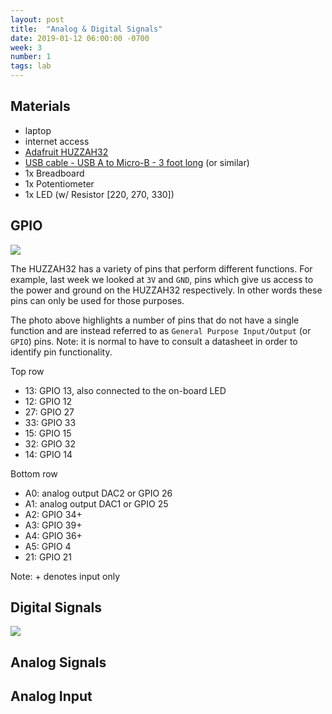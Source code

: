 ```yaml
---
layout: post
title:  "Analog & Digital Signals"
date: 2019-01-12 06:00:00 -0700
week: 3
number: 1
tags: lab
---
```


## Materials

* laptop
* internet access
* [Adafruit HUZZAH32](https://www.adafruit.com/product/3591)
* [USB cable - USB A to Micro-B - 3 foot long](https://www.adafruit.com/product/592) (or similar)
* 1x Breadboard
* 1x Potentiometer
* 1x LED (w/ Resistor [220, 270, 330])


## GPIO

![]({{site.url}}/assets/feather_gpio.jpg)

The HUZZAH32 has a variety of pins that perform different functions. For example, last week we looked at `3V` and `GND`, pins which give us access to the power and ground on the HUZZAH32 respectively. In other words these pins can only be used for those purposes.

The photo above highlights a number of pins that do not have a single function and are instead referred to as `General Purpose Input/Output` (or `GPIO`) pins. Note: it is normal to have to consult a datasheet in order to identify pin functionality.

Top row
* 13: GPIO 13, also connected to the on-board LED
* 12: GPIO 12
* 27: GPIO 27
* 33: GPIO 33
* 15: GPIO 15
* 32: GPIO 32
* 14: GPIO 14

Bottom row
* A0: analog output DAC2 or GPIO 26
* A1: analog output DAC1 or GPIO 25
* A2: GPIO 34+
* A3: GPIO 39+
* A4: GPIO 36+
* A5: GPIO 4
* 21: GPIO 21

Note: + denotes input only


## Digital Signals

![]({{site.url}}/assets/digital_sig.png)


## Analog Signals


## Analog Input
